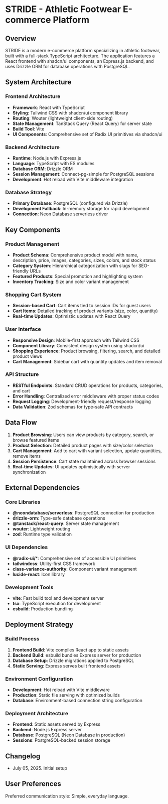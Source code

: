 # STRIDE - Athletic Footwear E-commerce Platform

## Overview

STRIDE is a modern e-commerce platform specializing in athletic footwear, built with a full-stack TypeScript architecture. The application features a React frontend with shadcn/ui components, an Express.js backend, and uses Drizzle ORM for database operations with PostgreSQL.

## System Architecture

### Frontend Architecture
- **Framework**: React with TypeScript
- **Styling**: Tailwind CSS with shadcn/ui component library
- **Routing**: Wouter (lightweight client-side routing)
- **State Management**: TanStack Query (React Query) for server state
- **Build Tool**: Vite
- **UI Components**: Comprehensive set of Radix UI primitives via shadcn/ui

### Backend Architecture
- **Runtime**: Node.js with Express.js
- **Language**: TypeScript with ES modules
- **Database ORM**: Drizzle ORM
- **Session Management**: Connect-pg-simple for PostgreSQL sessions
- **Development**: Hot reload with Vite middleware integration

### Database Strategy
- **Primary Database**: PostgreSQL (configured via Drizzle)
- **Development Fallback**: In-memory storage for rapid development
- **Connection**: Neon Database serverless driver

## Key Components

### Product Management
- **Product Schema**: Comprehensive product model with name, description, price, images, categories, sizes, colors, and stock status
- **Category System**: Hierarchical categorization with slugs for SEO-friendly URLs
- **Featured Products**: Special promotion and highlighting system
- **Inventory Tracking**: Size and color variant management

### Shopping Cart System
- **Session-based Cart**: Cart items tied to session IDs for guest users
- **Cart Items**: Detailed tracking of product variants (size, color, quantity)
- **Real-time Updates**: Optimistic updates with React Query

### User Interface
- **Responsive Design**: Mobile-first approach with Tailwind CSS
- **Component Library**: Consistent design system using shadcn/ui
- **Shopping Experience**: Product browsing, filtering, search, and detailed product views
- **Cart Management**: Sidebar cart with quantity updates and item removal

### API Structure
- **RESTful Endpoints**: Standard CRUD operations for products, categories, and cart
- **Error Handling**: Centralized error middleware with proper status codes
- **Request Logging**: Development-friendly request/response logging
- **Data Validation**: Zod schemas for type-safe API contracts

## Data Flow

1. **Product Browsing**: Users can view products by category, search, or browse featured items
2. **Product Selection**: Detailed product pages with size/color selection
3. **Cart Management**: Add to cart with variant selection, update quantities, remove items
4. **Session Persistence**: Cart state maintained across browser sessions
5. **Real-time Updates**: UI updates optimistically with server synchronization

## External Dependencies

### Core Libraries
- **@neondatabase/serverless**: PostgreSQL connection for production
- **drizzle-orm**: Type-safe database operations
- **@tanstack/react-query**: Server state management
- **wouter**: Lightweight routing
- **zod**: Runtime type validation

### UI Dependencies
- **@radix-ui/***: Comprehensive set of accessible UI primitives
- **tailwindcss**: Utility-first CSS framework
- **class-variance-authority**: Component variant management
- **lucide-react**: Icon library

### Development Tools
- **vite**: Fast build tool and development server
- **tsx**: TypeScript execution for development
- **esbuild**: Production bundling

## Deployment Strategy

### Build Process
1. **Frontend Build**: Vite compiles React app to static assets
2. **Backend Build**: esbuild bundles Express server for production
3. **Database Setup**: Drizzle migrations applied to PostgreSQL
4. **Static Serving**: Express serves built frontend assets

### Environment Configuration
- **Development**: Hot reload with Vite middleware
- **Production**: Static file serving with optimized builds
- **Database**: Environment-based connection string configuration

### Deployment Architecture
- **Frontend**: Static assets served by Express
- **Backend**: Node.js Express server
- **Database**: PostgreSQL (Neon Database in production)
- **Sessions**: PostgreSQL-backed session storage

## Changelog
- July 05, 2025. Initial setup

## User Preferences

Preferred communication style: Simple, everyday language.